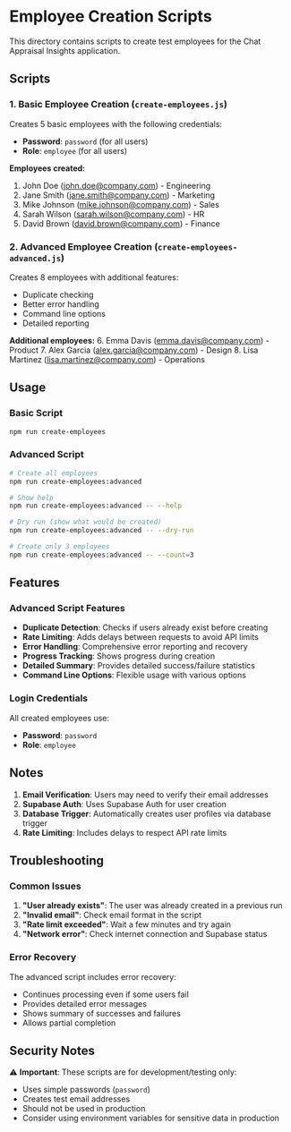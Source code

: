 # Employee Creation Scripts

This directory contains scripts to create test employees for the Chat Appraisal Insights application.

## Scripts

### 1. Basic Employee Creation (`create-employees.js`)

Creates 5 basic employees with the following credentials:

- **Password**: `password` (for all users)
- **Role**: `employee` (for all users)

**Employees created:**

1. John Doe (john.doe@company.com) - Engineering
2. Jane Smith (jane.smith@company.com) - Marketing
3. Mike Johnson (mike.johnson@company.com) - Sales
4. Sarah Wilson (sarah.wilson@company.com) - HR
5. David Brown (david.brown@company.com) - Finance

### 2. Advanced Employee Creation (`create-employees-advanced.js`)

Creates 8 employees with additional features:

- Duplicate checking
- Better error handling
- Command line options
- Detailed reporting

**Additional employees:** 6. Emma Davis (emma.davis@company.com) - Product 7. Alex Garcia (alex.garcia@company.com) - Design 8. Lisa Martinez (lisa.martinez@company.com) - Operations

## Usage

### Basic Script

```bash
npm run create-employees
```

### Advanced Script

```bash
# Create all employees
npm run create-employees:advanced

# Show help
npm run create-employees:advanced -- --help

# Dry run (show what would be created)
npm run create-employees:advanced -- --dry-run

# Create only 3 employees
npm run create-employees:advanced -- --count=3
```

## Features

### Advanced Script Features

- **Duplicate Detection**: Checks if users already exist before creating
- **Rate Limiting**: Adds delays between requests to avoid API limits
- **Error Handling**: Comprehensive error reporting and recovery
- **Progress Tracking**: Shows progress during creation
- **Detailed Summary**: Provides detailed success/failure statistics
- **Command Line Options**: Flexible usage with various options

### Login Credentials

All created employees use:

- **Password**: `password`
- **Role**: `employee`

## Notes

1. **Email Verification**: Users may need to verify their email addresses
2. **Supabase Auth**: Uses Supabase Auth for user creation
3. **Database Trigger**: Automatically creates user profiles via database trigger
4. **Rate Limiting**: Includes delays to respect API rate limits

## Troubleshooting

### Common Issues

1. **"User already exists"**: The user was already created in a previous run
2. **"Invalid email"**: Check email format in the script
3. **"Rate limit exceeded"**: Wait a few minutes and try again
4. **"Network error"**: Check internet connection and Supabase status

### Error Recovery

The advanced script includes error recovery:

- Continues processing even if some users fail
- Provides detailed error messages
- Shows summary of successes and failures
- Allows partial completion

## Security Notes

⚠️ **Important**: These scripts are for development/testing only:

- Uses simple passwords (`password`)
- Creates test email addresses
- Should not be used in production
- Consider using environment variables for sensitive data in production
